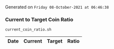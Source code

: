 Generated on `Friday 08-October-2021 at 06:46:38`

### Current to Target Coin Ratio
`current_coin_ratio.sh`

Date|Current|Target|Ratio
---|---|---|---
